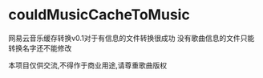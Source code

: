 # couldMusicCacheToMusic
网易云音乐缓存转换v0.1对于有信息的文件转换很成功
没有歌曲信息的文件只能转换名字还不能修改









本项目仅供交流,不得作于商业用途,请尊重歌曲版权
